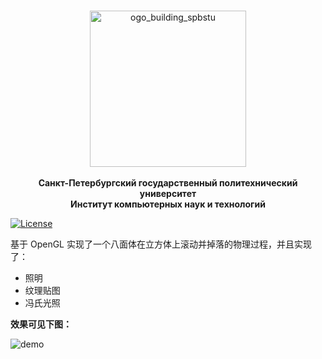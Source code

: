 <h1 align="center"></h1>
 <p align="center">
  <img width="250px" src="https://github.com/NekoSilverFox/NekoSilverfox/blob/master/icons/logo_building_spbstu.png?raw=true" align="center" alt="ogo_building_spbstu" />
  </br>
  </br>
  <b><b>Санкт-Петербургский государственный политехнический университет</b></br></b>
  <b>Институт компьютерных наук и технологий</b>
 </p>
 <p align="center"></p>

</p>


[![License](https://img.shields.io/badge/license-Apache%202.0-brightgreen)](LICENSE)


<div align=left>
<!-- SPbSTU 最后一行 -->

基于 OpenGL 实现了一个八面体在立方体上滚动并掉落的物理过程，并且实现了：

- 照明
- 纹理贴图
- 冯氏光照



**效果可见下图：**

![demo](demo.gif)

